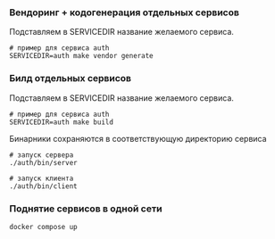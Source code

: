 ### Вендоринг + кодогенерация отдельных сервисов

Подставляем в SERVICEDIR название желаемого сервиса.

```shell
# пример для сервиса auth
SERVICEDIR=auth make vendor generate
```

### Билд отдельных сервисов

Подставляем в SERVICEDIR название желаемого сервиса.

```shell
# пример для сервиса auth
SERVICEDIR=auth make build
```

Бинарники сохраняются в соответствующую директорию сервиса

```shell
# запуск сервера
./auth/bin/server
```

```shell
# запуск клиента
./auth/bin/client
```

### Поднятие сервисов в одной сети 

```shell
docker compose up
```